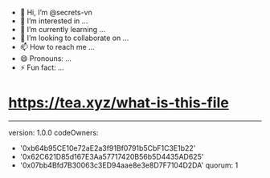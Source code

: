 - 👋 Hi, I’m @secrets-vn
- 👀 I’m interested in ...
- 🌱 I’m currently learning ...
- 💞️ I’m looking to collaborate on ...
- 📫 How to reach me ...
- 😄 Pronouns: ...
- ⚡ Fun fact: ...

<!---
secrets-vn/secrets-vn is a ✨ special ✨ repository because its `README.md` (this file) appears on your GitHub profile.
You can click the Preview link to take a look at your changes.
--->
# https://tea.xyz/what-is-this-file
---
version: 1.0.0
codeOwners:
  - '0xb64b95CE10e72aE2a3f91Bf0791b5CbF1C3E1b22'
  - '0x62C621D85d167E3Aa57717420B56b5D4435AD625'
  - '0x07bb4Bfd7B30063c3ED94aae8e3e8D7F7104D2DA'
quorum: 1
